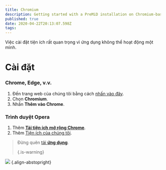 ```yaml
---
title: Chromium
description: Getting started with a PreMiD installation on Chromium-based browsers
published: true
date: 2020-04-22T20:13:07.598Z
tags:
---
```


Việc cài đặt tiện ích rất quan trọng vì ứng dụng không thể hoạt động một mình.

# Cài đặt
### Chrome, Edge, v.v.
1. Đến trang web của chúng tôi bằng cách [nhấn vào đây](https://premid.app/downloads).
2. Chọn **Chromium**.
3. Nhấn **Thêm vào Chrome**.

### Trình duyệt Opera
1. Thêm **[Tải tiện ích mở rộng Chrome](https://addons.opera.com/en/extensions/details/install-chrome-extensions/)**.
2. Thêm [Tiện ích của chúng tôi](https://premid.app/downloads).

> Đừng quên [ tải **ứng dụng**](/install). 
> 
> {.is-warning}

![](https://img.icons8.com/color/2x/chrome.png) {.align-abstopright}